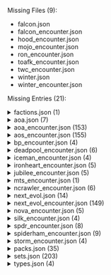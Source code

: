 Missing Files (9):
- falcon.json
- falcon_encounter.json
- hood_encounter.json
- mojo_encounter.json
- ron_encounter.json
- toafk_encounter.json
- twc_encounter.json
- winter.json
- winter_encounter.json

Missing Entries (21):
<details>
<summary>factions.json (1)</summary>

- Entry: pool (&#x27;Pool)
</details>
<details>
<summary>aoa.json (7)</summary>

- Entry: 45171a (Mission Team)
- Entry: 45171b (Mission Team)
- Entry: 45172 (Destiny)
- Entry: 45173 (Blink)
- Entry: 45174 (Morph)
- Entry: 45175 (X-Man)
- Entry: 45176 (Desperate Measures)
</details>
<details>
<summary>aoa_encounter.json (153)</summary>

- Entry: 45059 (Unus)
- Entry: 45060 (Unus)
- Entry: 45061 (Unus)
- Entry: 45062a (Hunting Gene Traitors)
- Entry: 45062b (Hunting Gene Traitors)
- Entry: 45063 (Prelate Sidearm)
- Entry: 45064 (Prelate Armor)
- Entry: 45065 (Infinite Hunter)
- Entry: 45066 (Genetic Experiments)
- Entry: 45067 (Infinite Prelate)
- Entry: 45068 (Endless Ranks)
- Entry: 45069 (Infinite Soldier)
- Entry: 45070 (Culling the Weak)
- Entry: 45071 (Gene Pool)
- Entry: 45072 (Hunted)
- Entry: 45073 (War-Weary)
- Entry: 45074 (Targeted for Extermination)
- Entry: 45075a (Pursued by the Past)
- Entry: 45075b (Pursued by the Past)
- Entry: 45076 (Dark Designs)
- Entry: 45077 (Sinister Strike)
- Entry: 45078 (Evil Alliance)
- Entry: 45079 (Nowhere is Safe)
- Entry: 45080 (Drawing Near)
- Entry: 45081a (War)
- Entry: 45081b (War)
- Entry: 45082a (Famine)
- Entry: 45082b (Famine)
- Entry: 45083a (Pestilence)
- Entry: 45083b (Pestilence)
- Entry: 45084a (Death)
- Entry: 45084b (Death)
- Entry: 45085a (The Horsemen of Apocalypse)
- Entry: 45085b (The Horsemen of Apocalypse)
- Entry: 45086 (The Ravages of War)
- Entry: 45087 (A Time of Famine)
- Entry: 45088 (Plague and Pestilence)
- Entry: 45089 (The Specter of Death)
- Entry: 45090 (Golden Horse)
- Entry: 45091 (Metal Wings)
- Entry: 45092 (Horseman of War)
- Entry: 45093 (Horseman of Famine)
- Entry: 45094 (Horseman of Pestilence)
- Entry: 45095 (Horseman of Death)
- Entry: 45096 (Rough Riders)
- Entry: 45097 (Ahab)
- Entry: 45098 (Hound)
- Entry: 45099 (Ahab&#x27;s Energy Spear)
- Entry: 45100 (Release the Hounds)
- Entry: 45101a (Apocalypse)
- Entry: 45101b (Apocalypse)
- Entry: 45102a (Apocalypse)
- Entry: 45102b (Apocalypse)
- Entry: 45103a (The Age of Apocalypse)
- Entry: 45103b (The Age of Apocalypse)
- Entry: 45104a (Heart of the Empire)
- Entry: 45104b (The Towering Citadel)
- Entry: 45105a (The Tyrant&#x27;s Throne)
- Entry: 45105b (No Longer Worthy)
- Entry: 45106 (Cyberpathy)
- Entry: 45107 (Biomorphing)
- Entry: 45108 (Molecular Control)
- Entry: 45109 (The Fittest)
- Entry: 45110 (Wolf Among Sheep)
- Entry: 45111 (The Apocalypse Solution)
- Entry: 45112 (Gauntlet)
- Entry: 45113 (Barrage)
- Entry: 45114 (Hard-Drive)
- Entry: 45115 (Tusk)
- Entry: 45116 (Psynapse)
- Entry: 45117 (The Dark Riders)
- Entry: 45118 (Dark Beast)
- Entry: 45119 (Dark Beast)
- Entry: 45120 (Dark Beast)
- Entry: 45121a (Dark Beast&#x27;s Bogus Journey)
- Entry: 45121b (Dark Beast&#x27;s Bogus Journey)
- Entry: 45122 (High-Tech Goggles)
- Entry: 45123 (Genetic Enhancement)
- Entry: 45124 (Cruel Experiment)
- Entry: 45125 (Evil Genius)
- Entry: 45126 (Time-Travel Shenanigans)
- Entry: 45127 (The Savage Land)
- Entry: 45128 (Pterosaur)
- Entry: 45129 (Velociraptor)
- Entry: 45130 (Giant Ape)
- Entry: 45131 (Land Out of Time)
- Entry: 45132 (Village Under Attack)
- Entry: 45133 (Genosha)
- Entry: 45134 (Magistrate)
- Entry: 45135 (Armored Unibike)
- Entry: 45136 (Genoshan Mech)
- Entry: 45137 (Escaped Mutant)
- Entry: 45138 (Police State)
- Entry: 45139 (Blue Area of the Moon)
- Entry: 45140 (Gladiator)
- Entry: 45141 (Oracle)
- Entry: 45142 (Manta)
- Entry: 45143 (Earthquake)
- Entry: 45144 (Warstar)
- Entry: 45145 (Imperial Guardsman)
- Entry: 45146 (Trial by Combat)
- Entry: 45147a (En Sabah Nur&#x27;s Pyramid)
- Entry: 45147b (En Sabah Nur&#x27;s Pyramid)
- Entry: 45148a (The Rise of Apocalypse)
- Entry: 45148b (The Rise of Apocalypse)
- Entry: 45149 (Staggering Strength)
- Entry: 45150 (Biomorphic Blast)
- Entry: 45151 (Technological Interface)
- Entry: 45152 (Giant-Sized Despot)
- Entry: 45153 (Source of Power)
- Entry: 45154 (Plugged In)
- Entry: 45155 (Giant Growth)
- Entry: 45156 (Celestial Armor)
- Entry: 45157 (Celestial Weapon)
- Entry: 45158 (Celestial Tech)
- Entry: 45159 (Ozymandias)
- Entry: 45160 (Scarab)
- Entry: 45161 (Clan Akkaba Zealot)
- Entry: 45162 (Tyrant Worship)
- Entry: 45163 (Ancient Ritual)
- Entry: 45164 (Agent of Apocalypse)
- Entry: 45165 (Worldwide Crisis)
- Entry: 45166a (Liberate the Seattle Core)
- Entry: 45166b (Liberate the Seattle Core)
- Entry: 45167a (Evacuate Survivors)
- Entry: 45167b (Evacuate Survivors)
- Entry: 45168a (Sabotage the Sea Wall)
- Entry: 45168b (Sabotage the Sea Wall)
- Entry: 45169a (Find Lost Mutants)
- Entry: 45169b (Find Lost Mutants)
- Entry: 45170a (Protect the Professor)
- Entry: 45170b (Protect the Professor)
- Entry: 45177 (North American Sea Wall)
- Entry: 45178 (Panicked Refugees)
- Entry: 45179a (Mister Sinister)
- Entry: 45179b (Mister Sinister)
- Entry: 45180a (The Shadow King)
- Entry: 45180b (The Shadow King)
- Entry: 45181a (Abyss)
- Entry: 45181b (Abyss)
- Entry: 45182a (Sugar Man)
- Entry: 45182b (Sugar Man)
- Entry: 45183a (Mikhail Rasputin)
- Entry: 45183b (Mikhail Rasputin)
- Entry: 45184a (Apocalypse)
- Entry: 45184b (Apocalypse)
- Entry: 45184c (Apocalypse)
- Entry: 45185a (Apocalypse)
- Entry: 45185b (Apocalypse)
- Entry: 45185c (Apocalypse)
- Entry: 45186a (Apocalypse)
- Entry: 45186b (Apocalypse)
- Entry: 45186c (Apocalypse)
</details>
<details>
<summary>aos_encounter.json (155)</summary>

- Entry: 50064 (Black Widow)
- Entry: 50065 (Black Widow)
- Entry: 50066 (Black Widow)
- Entry: 50067a (The Widow&#x27;s Web)
- Entry: 50067b (The Widow&#x27;s Web)
- Entry: 50068 (Black Widow&#x27;s Gauntlet)
- Entry: 50069 (Grappling Hook)
- Entry: 50070 (Night Vision Goggles)
- Entry: 50071 (Stun Net)
- Entry: 50072 (A.I.M. Commando)
- Entry: 50073 (A.I.M. Grunt)
- Entry: 50074 (Automated Defenses)
- Entry: 50075 (Destroy Evidence)
- Entry: 50076 (Attacrobatics)
- Entry: 50077 (Covert Ops)
- Entry: 50078 (Dance of Death)
- Entry: 50079 (Widow&#x27;s Bite)
- Entry: 50080 (A.I.M. Abductor)
- Entry: 50081 (Abduct Superhumans)
- Entry: 50082 (Nabbed!)
- Entry: 50083 (A.I.M. Scientist)
- Entry: 50084 (A.I.M. Soldier)
- Entry: 50085 (Mad Science)
- Entry: 50086a (Batroc)
- Entry: 50086b (Batroc)
- Entry: 50087a (Infiltrate A.I.M. Island Embassy)
- Entry: 50087b (Infiltrate A.I.M. Island Embassy)
- Entry: 50088a (Locate Missing Person)
- Entry: 50088b (Locate Missing Person)
- Entry: 50089a (Extract Captives)
- Entry: 50089b (Extract Captives)
- Entry: 50090a (Alert Level)
- Entry: 50090b (Alert Level)
- Entry: 50091 (Rescued Captive)
- Entry: 50092 (Heightened Reflexes)
- Entry: 50093 (Embassy Guard)
- Entry: 50094 (Embassy Patrol)
- Entry: 50095 (Commandeer Security Office)
- Entry: 50096 (Leaping Kick)
- Entry: 50097 (Security Cameras)
- Entry: 50098 (Machete)
- Entry: 50099 (Rapido)
- Entry: 50100 (Zaran)
- Entry: 50101 (Batroc&#x27;s Brigade)
- Entry: 50102 (Soldiers of Fortune)
- Entry: 50103a (M.O.D.O.K.)
- Entry: 50103b (M.O.D.O.K.)
- Entry: 50104a (Upgrading Adaptoids)
- Entry: 50104b (Upgrading Adaptoids)
- Entry: 50105a (Holding Cell)
- Entry: 50105b (Flying Inhuman)
- Entry: 50106a (Holding Cell)
- Entry: 50106b (Psionic Inhuman)
- Entry: 50107a (Holding Cell)
- Entry: 50107b (Sarah Garza)
- Entry: 50108a (Holding Cell)
- Entry: 50108b (Strong Inhuman)
- Entry: 50109 (Flying Upgrade)
- Entry: 50110 (Psionic Upgrade)
- Entry: 50111 (Sarah Garza Upgrade)
- Entry: 50112 (Strong Upgrade)
- Entry: 50113 (Adaptoid)
- Entry: 50114 (Automated Mobile Unit)
- Entry: 50115 (Focusing Crystal)
- Entry: 50116 (Nanobots)
- Entry: 50117 (Psionic Force Field)
- Entry: 50118 (Psionic Machetes)
- Entry: 50119 (Reverse Engineering)
- Entry: 50120 (A.I.M. Jailer)
- Entry: 50121 (Hostage Situation)
- Entry: 50122 (Psionic Enhancement)
- Entry: 50123 (&quot;It&#x27;s Alive!&quot;)
- Entry: 50124 (Psionic Blast)
- Entry: 50125 (Scientist Supreme)
- Entry: 50126 (Monica Rappaccini)
- Entry: 50127 (Diplomatic Immunity)
- Entry: 50128 (Diplomatic Sanctions)
- Entry: 50129a (Citizen V)
- Entry: 50129b (Citizen V)
- Entry: 50130a (Apprehending Rogue Agents)
- Entry: 50130b (Apprehending Rogue Agents)
- Entry: 50131a (Justice, Like Lightning)
- Entry: 50131b (Thunderbolt Backup)
- Entry: 50132 (Citizen V&#x27;s Sword)
- Entry: 50133 (Jolt)
- Entry: 50134 (Innocent Bystanders)
- Entry: 50135 (The Coming Storm)
- Entry: 50136 (Rumbling Thunder)
- Entry: 50137 (Down but Not Out)
- Entry: 50138 (Tap In)
- Entry: 50139 (Moonstone)
- Entry: 50140 (Rule the Skies)
- Entry: 50141 (Gravitational Pull)
- Entry: 50142 (Psychological Manipulation)
- Entry: 50143 (Songbird)
- Entry: 50144 (Solid Sound Constructs)
- Entry: 50145 (Hard Sound Bindings)
- Entry: 50146 (Sonic Bubble)
- Entry: 50147 (Hard Sound)
- Entry: 50148 (Black Widow)
- Entry: 50149 (Handspring)
- Entry: 50150 (Pride of the Red Room)
- Entry: 50151 (Pale Little Spider)
- Entry: 50152 (Radioactive Man)
- Entry: 50153 (Radiation Exposure)
- Entry: 50154 (Runaway Nuclear Reaction)
- Entry: 50155 (Power of the Atom)
- Entry: 50156 (MACH-IV)
- Entry: 50157 (Blasters)
- Entry: 50158 (Heat-Seeking Missiles)
- Entry: 50159 (Aerial Dogfight)
- Entry: 50160 (Supersonic)
- Entry: 50161 (Batroc)
- Entry: 50162 (Coup de Foudre)
- Entry: 50163 (Batroc the Leaper)
- Entry: 50164 (Parcours du Combattant)
- Entry: 50165a (Baron Zemo)
- Entry: 50165b (Baron Zemo)
- Entry: 50166a (Baron Zemo)
- Entry: 50166b (Baron Zemo)
- Entry: 50167a (Zemo&#x27;s Manipulations)
- Entry: 50167b (Zemo&#x27;s Manipulations)
- Entry: 50168a (The Accusation)
- Entry: 50168b (The Accusation)
- Entry: 50169a (Fighting Zemo)
- Entry: 50169b (Fighting Zemo)
- Entry: 50170 (Baron Zemo&#x27;s Sword)
- Entry: 50171 (Reluctant Foe)
- Entry: 50172 (S.H.I.E.L.D. Agent)
- Entry: 50173 (Divided Loyalties)
- Entry: 50174 (Undermine Support)
- Entry: 50175 (Battle of Wits)
- Entry: 50176 (Might Makes Right)
- Entry: 50177 (The Ends Justify the Means)
- Entry: 50178 (S.H.I.E.L.D. Trooper)
- Entry: 50179 (Arrest Warrant)
- Entry: 50180 (Disavowed)
- Entry: 50181a (Chief Medical Officer)
- Entry: 50181b (Medical Officer&#x27;s Aid)
- Entry: 50182a (Chief Surveillance Officer)
- Entry: 50182b (Surveillance Officer&#x27;s Aid)
- Entry: 50183a (Chief Tactical Officer)
- Entry: 50183b (Tactical Officer&#x27;s Aid)
- Entry: 50184a (A.I.M. Interference ([energy]))
- Entry: 50184b (A.I.M. Interference ([mental]))
- Entry: 50184c (A.I.M. Interference ([physical]))
- Entry: 50185 (Medical Records)
- Entry: 50186 (Wiretap)
- Entry: 50187 (Security Scanner)
- Entry: 50188 (Money)
- Entry: 50189 (Blackmail)
- Entry: 50190 (Ideology)
- Entry: 50191 (Security Clearance)
- Entry: 50192 (Travel)
- Entry: 50193 (Authority)
</details>
<details>
<summary>bp_encounter.json (4)</summary>

- Entry: 51039 (Joystick)
- Entry: 51040 (Energy Truncheon)
- Entry: 51041 (Playing for Keeps)
- Entry: 51042 (Extreme Risk)
</details>
<details>
<summary>deadpool_encounter.json (6)</summary>

- Entry: 44037 (Crisis of Infinite Deadpools)
- Entry: 44038 (Dreadpool)
- Entry: 44039 (Dreadful Deeds)
- Entry: 44040 (Anti-Regeneration Ray)
- Entry: 44041 (&#x27;Pool-ized)
- Entry: 44042 (Metacidal Tendencies)
</details>
<details>
<summary>iceman_encounter.json (4)</summary>

- Entry: 46029 (Sauron)
- Entry: 46030 (Sauron Lives!)
- Entry: 46031 (Life Drain)
- Entry: 46032 (The Eye of Sauron)
</details>
<details>
<summary>ironheart_encounter.json (5)</summary>

- Entry: 29036 (Feedback Loop)
- Entry: 29037 (Zzzax)
- Entry: 29038 (Haywire)
- Entry: 29039 (Air Static)
- Entry: 29040 (Zzzap!)
</details>
<details>
<summary>jubilee_encounter.json (5)</summary>

- Entry: 47030 (Arcade)
- Entry: 47031 (Welcome to Murderworld)
- Entry: 47032 (Arcade&#x27;s Funhouse)
- Entry: 47033 (Hall of Mirrors)
- Entry: 47034 (Elaborate Trap)
</details>
<details>
<summary>mts_encounter.json (1)</summary>

- Entry: 21100b (Avengers Tower)
</details>
<details>
<summary>ncrawler_encounter.json (6)</summary>

- Entry: 48033 (The Crazy Gang)
- Entry: 48034 (Queen of Hearts)
- Entry: 48035 (Jester)
- Entry: 48036 (Executioner)
- Entry: 48037 (Tweedledope)
- Entry: 48038 (&quot;Off with His Head!&quot;)
</details>
<details>
<summary>next_evol.json (14)</summary>

- Entry: 40190a (Assemble the Team)
- Entry: 40190b (Team Assembled)
- Entry: 40191a (Establish Safehouse)
- Entry: 40191b (Safehouse Established)
- Entry: 40192a (Gear Up)
- Entry: 40192b (Geared Up)
- Entry: 40193a (Mission Prep)
- Entry: 40193b (Mission Prepped)
- Entry: 40194a (Practice Maneuvers)
- Entry: 40194b (Practiced Maneuvers)
- Entry: 40195a (Prepare Defenses)
- Entry: 40195b (Prepared Defenses)
- Entry: 40196 (Pouches)
- Entry: 40197 (Safehouse)
</details>
<details>
<summary>next_evol_encounter.json (149)</summary>

- Entry: 40070a (Arclight)
- Entry: 40070b (Arclight)
- Entry: 40071a (Blockbuster)
- Entry: 40071b (Blockbuster)
- Entry: 40072a (Chimera)
- Entry: 40072b (Chimera)
- Entry: 40073a (Greycrow)
- Entry: 40073b (Greycrow)
- Entry: 40074a (Harpoon)
- Entry: 40074b (Harpoon)
- Entry: 40075a (Riptide)
- Entry: 40075b (Riptide)
- Entry: 40076a (Vertigo)
- Entry: 40076b (Vertigo)
- Entry: 40077a (Knock, Knock)
- Entry: 40077b (Knock, Knock)
- Entry: 40078a (Mutant Massacre)
- Entry: 40078b (Mutant Massacre)
- Entry: 40079 (Morlock)
- Entry: 40080 (Hide!)
- Entry: 40081a (Routed)
- Entry: 40081b (Routed)
- Entry: 40082 (Bolstered by Wrath)
- Entry: 40083 (Pushed to the Limit)
- Entry: 40084 (By Any Means)
- Entry: 40085 (In the Midst of Chaos)
- Entry: 40086 (Maraudin&#x27; Ain&#x27;t Easy)
- Entry: 40087 (Territorial Control)
- Entry: 40088 (Back in Action)
- Entry: 40089 (Seek the Weak)
- Entry: 40090 (Heavy Armament)
- Entry: 40091 (Titanium Exoskeleton)
- Entry: 40092 (Inhibitor Collar)
- Entry: 40093 (The Senator&#x27;s Support)
- Entry: 40094 (Arclight)
- Entry: 40095 (Blockbuster)
- Entry: 40096 (Chimera)
- Entry: 40097 (Greycrow)
- Entry: 40098 (Harpoon)
- Entry: 40099 (Riptide)
- Entry: 40100 (Vertigo)
- Entry: 40101 (Mutant Slayers)
- Entry: 40102 (Bound by Business)
- Entry: 40103a (Gotta Get Away)
- Entry: 40103b (Gotta Get Away)
- Entry: 40104a (Escaping with Hope)
- Entry: 40104b (Escaping with Hope)
- Entry: 40105a (Hope&#x27;s Captor)
- Entry: 40105b (Hope&#x27;s Captor)
- Entry: 40106 (Hidden in the Clutter)
- Entry: 40107 (Favored Weapon)
- Entry: 40108 (Bushwhack)
- Entry: 40109 (Pure Force)
- Entry: 40110 (Dizzying Deeds)
- Entry: 40111 (Tag Team)
- Entry: 40112 (Gorgeous George)
- Entry: 40113 (Hairbag)
- Entry: 40114 (Ramrod)
- Entry: 40115 (Ruckus)
- Entry: 40116 (Slab)
- Entry: 40117 (Get Nasty)
- Entry: 40118 (Juggernaut)
- Entry: 40119 (Juggernaut)
- Entry: 40120 (Juggernaut)
- Entry: 40121a (The Unstoppable Juggernaut)
- Entry: 40121b (The Unstoppable Juggernaut)
- Entry: 40122a (Juggernaut&#x27;s Helmet)
- Entry: 40122b (Juggernaut Exposed)
- Entry: 40123 (Head of Steam)
- Entry: 40124 (Building Momentum)
- Entry: 40125 (Breakthrough)
- Entry: 40126 (Flatten)
- Entry: 40127 (Ground Pound)
- Entry: 40128 (Trample)
- Entry: 40129 (Cyttorak&#x27;s Exemplar)
- Entry: 40130 (Hope Summers)
- Entry: 40131 (Captive Hope)
- Entry: 40132 (Black Tom Cassidy)
- Entry: 40133 (Creeping Willow)
- Entry: 40134 (Making Green)
- Entry: 40135 (A Sound Thrashing)
- Entry: 40136 (Mister Sinister)
- Entry: 40137 (Mister Sinister)
- Entry: 40138 (Mister Sinister)
- Entry: 40139a (Sinister Intent)
- Entry: 40139b (Sinister Intent)
- Entry: 40140a (Taking Off)
- Entry: 40140b (Taking Off)
- Entry: 40141a (Bulking Up)
- Entry: 40141b (Bulking Up)
- Entry: 40142a (Focusing In)
- Entry: 40142b (Focusing In)
- Entry: 40143a (Sinister Ends)
- Entry: 40143b (Sinister Ends)
- Entry: 40144 (Sinister Disguise)
- Entry: 40145 (Sinister Soldier)
- Entry: 40146 (Teleported Away)
- Entry: 40147 (Genetic Mastery)
- Entry: 40148 (Molecular Control)
- Entry: 40149 (Sinister Schemes)
- Entry: 40150 (Sinister Strike)
- Entry: 40151 (Flight)
- Entry: 40152 (Aerial Bombardment)
- Entry: 40153 (Out of Reach)
- Entry: 40154 (High Ground)
- Entry: 40155 (Super Strength)
- Entry: 40156 (Impervious)
- Entry: 40157 (Thrown Object)
- Entry: 40158 (&quot;I&#x27;ll Take That&quot;)
- Entry: 40159 (Telepathy)
- Entry: 40160 (Manufactured Drama)
- Entry: 40161 (Sowing Discord)
- Entry: 40162 (One Step Ahead)
- Entry: 40163 (Stryfe)
- Entry: 40164 (Stryfe)
- Entry: 40165 (Stryfe)
- Entry: 40166a (Uncontrollable Power)
- Entry: 40166b (Uncontrollable Power)
- Entry: 40167a (Left to Your Fate)
- Entry: 40167b (Left to Your Fate)
- Entry: 40168a (Stryfe&#x27;s Grasp)
- Entry: 40168b (Living Bomb)
- Entry: 40169 (Mental Transferal)
- Entry: 40170 (Mind Alteration)
- Entry: 40171 (Mind Trap)
- Entry: 40172 (Psionic Amnesia)
- Entry: 40173 (Psychic Inertia)
- Entry: 40174 (Zero)
- Entry: 40175 (Cerebral Erasure)
- Entry: 40176 (Telepathic Camouflage)
- Entry: 40177 (Psionic Surge)
- Entry: 40178 (Psychic Override)
- Entry: 40179 (Telekinetic Wave)
- Entry: 40180 (Strobe)
- Entry: 40181 (Tempo)
- Entry: 40182 (Thumbelina)
- Entry: 40183 (Wildside)
- Entry: 40184 (Extreme Measures)
- Entry: 40185 (Dragoness)
- Entry: 40186 (Forearm)
- Entry: 40187 (Reaper)
- Entry: 40188 (Samurai)
- Entry: 40189 (Mutant Insurrection)
- Entry: 40198 (Lady Mastermind)
- Entry: 40199 (Malice)
- Entry: 40200 (Scrambler)
- Entry: 40201 (Vanisher)
- Entry: 40202 (Under Pressure)
- Entry: 40203 (Overburdened)
</details>
<details>
<summary>nova_encounter.json (5)</summary>

- Entry: 28028 (Armored Assault)
- Entry: 28029 (Armadillo)
- Entry: 28030 (Rollin&#x27;, Rollin&#x27;)
- Entry: 28031 (Tough and Tumble)
- Entry: 28032 (Tough It Out)
</details>
<details>
<summary>silk_encounter.json (4)</summary>

- Entry: 52035 (Atlas)
- Entry: 52036 (Grow Invulnerable)
- Entry: 52037 (Growing Strong)
- Entry: 52038 (Titanic Proportions)
</details>
<details>
<summary>spdr_encounter.json (8)</summary>

- Entry: 31030 (Grand Larceny)
- Entry: 31031 (Bombshell)
- Entry: 31032 (Electro)
- Entry: 31033 (Hobgoblin)
- Entry: 31034 (Iron Spider)
- Entry: 31035 (Sandman)
- Entry: 31036 (Spot)
- Entry: 31037 (Surge in Crime)
</details>
<details>
<summary>spiderham_encounter.json (9)</summary>

- Entry: 30030 (Hunting the Spider-Totems)
- Entry: 30031 (Bora)
- Entry: 30032 (Brix)
- Entry: 30033 (Daemos)
- Entry: 30034 (Jennix)
- Entry: 30035 (Karn)
- Entry: 30036 (Morlun)
- Entry: 30037 (Solus)
- Entry: 30038 (Verna)
</details>
<details>
<summary>storm_encounter.json (4)</summary>

- Entry: 36036 (The Shadow King)
- Entry: 36037 (Ruler of the Astral Plane)
- Entry: 36038 (Possessed)
- Entry: 36039 (Astral Attack)
</details>
<details>
<summary>packs.json (35)</summary>

- Entry: stld (Star-Lord)
- Entry: gam (Gamora)
- Entry: drax (Drax)
- Entry: nebu (Nebula)
- Entry: warm (War Machine)
- Entry: hood (The Hood)
- Entry: valk (Valkyrie)
- Entry: sm (Sinister Motives)
- Entry: nova (Nova)
- Entry: ironheart (Ironheart)
- Entry: spiderham (Spider-Ham)
- Entry: spdr (SP//dr)
- Entry: mut_gen (Mutant Genesis)
- Entry: cyclops (Cyclops)
- Entry: phoenix (Phoenix)
- Entry: wolv (Wolverine)
- Entry: storm (Storm)
- Entry: gambit (Gambit)
- Entry: rogue (Rogue)
- Entry: mojo (Mojo Mania)
- Entry: next_evol (NeXt Evolution)
- Entry: psylocke (Psylocke)
- Entry: angel (Angel)
- Entry: x23 (X-23)
- Entry: deadpool (Deadpool)
- Entry: aoa (Age of Apocalypse)
- Entry: iceman (Iceman)
- Entry: jubilee (Jubilee)
- Entry: ncrawler (Nightcrawler)
- Entry: magneto (Magneto)
- Entry: aos (Agents of S.H.I.E.L.D.)
- Entry: bp (Black Panther)
- Entry: silk (Silk)
- Entry: falcon (Falcon)
- Entry: winter (Winter Soldier)
</details>
<details>
<summary>sets.json (203)</summary>

- Entry: infiltrate_the_museum (Infiltrate the Museum)
- Entry: escape_the_museum (Escape the Museum)
- Entry: nebu (Nebula)
- Entry: nebu_nemesis (Nebula Nemesis)
- Entry: warm (War Machine)
- Entry: warm_nemesis (War Machine Nemesis)
- Entry: the_hood (The Hood)
- Entry: beasty_boys (Beasty Boys)
- Entry: brothers_grimm (Brothers Grimm)
- Entry: crossfire_crew (Crossfire&#x27;s Crew)
- Entry: mister_hyde (Mister Hyde)
- Entry: ransacked_armory (Ransacked Armory)
- Entry: state_of_emergency (State of Emergency)
- Entry: streets_of_mayhem (Streets of Mayhem)
- Entry: sinister_syndicate (Sinister Syndicate)
- Entry: wrecking_crew_modular (Wrecking Crew)
- Entry: standard_ii (Standard II)
- Entry: expert_ii (Expert II)
- Entry: valk (Valkyrie)
- Entry: valk_nemesis (Valkyrie Nemesis)
- Entry: ghost_spider (Ghost-Spider)
- Entry: ghost_spider_nemesis (Ghost-Spider Nemesis)
- Entry: spider_man_morales (Spider-Man - Miles Morales)
- Entry: spider_man_morales_nemesis (Spider-Man - Morales Nemesis)
- Entry: sandman (Sandman)
- Entry: venom (Venom)
- Entry: mysterio (Mysterio)
- Entry: sinister_six (The Sinister Six)
- Entry: venom_goblin (Venom Goblin)
- Entry: city_in_chaos (City in Chaos)
- Entry: down_to_earth (Down to Earth)
- Entry: goblin_gear (Goblin Gear)
- Entry: guerrilla_tactics (Guerrilla Tactics)
- Entry: osborn_tech (Osborn Tech)
- Entry: personal_nightmare (Personal Nightmare)
- Entry: sinister_assault (Sinister Assault)
- Entry: symbiotic_strength (Symbiotic Strength)
- Entry: whispers_of_paranoia (Whispers of Paranoia)
- Entry: bad_publicity (Bad Publicity)
- Entry: community_service (Community Service)
- Entry: snitches_get_stitches (Snitches get Stitches)
- Entry: shield_tech (Shield Tech)
- Entry: nova (Nova)
- Entry: nova_nemesis (Nova Nemesis)
- Entry: armadillo (Armadillo)
- Entry: ironheart (Ironheart)
- Entry: ironheart_nemesis (Ironheart Nemesis)
- Entry: zzzax (Zzzax)
- Entry: spiderham (Spider-Ham)
- Entry: spiderham_nemesis (Spider-Ham Nemesis)
- Entry: inheritors (The Inheritors)
- Entry: spdr (SP//dr)
- Entry: spdr_nemesis (SP//dr Nemesis)
- Entry: ironspider_sinister (Iron Spider&#x27;s Sinister Six)
- Entry: colossus (Colossus)
- Entry: colossus_nemesis (Colossus Nemesis)
- Entry: shadowcat (Shadowcat)
- Entry: shadowcat_nemesis (Shadowcat Nemesis)
- Entry: sabretooth (Sabretooth)
- Entry: project_wideawake (Project Wideawake)
- Entry: master_mold (Master Mold)
- Entry: mansion_attack (Mansion Attack)
- Entry: magneto_villain (Magneto)
- Entry: brotherhood (Brotherhood)
- Entry: mystique (Mystique)
- Entry: zero_tolerance (Zero Tolerance)
- Entry: sentinels (Sentinels)
- Entry: acolytes (Acolytes)
- Entry: future_past (Future Past)
- Entry: mut_gen_campaign (Mutant Genesis Campaign)
- Entry: brawler (Brawler)
- Entry: commander (Commander)
- Entry: defender (Defender)
- Entry: peacekeeper (Peacekeeper)
- Entry: cyclops (Cyclops)
- Entry: cyclops_nemesis (Cyclops Nemesis)
- Entry: phoenix (Phoenix)
- Entry: phoenix_nemesis (Phoenix Nemesis)
- Entry: wolverine (Wolverine)
- Entry: wolverine_nemesis (Wolverine Nemesis)
- Entry: deathstrike (Deathstrike)
- Entry: storm (Storm)
- Entry: weather (Weather)
- Entry: storm_nemesis (Storm Nemesis)
- Entry: shadow_king (Shadow King)
- Entry: magog (Magog)
- Entry: spiral (Spiral)
- Entry: mojo (Mojo)
- Entry: crime (Crime)
- Entry: fantasy (Fantasy)
- Entry: horror (Horror)
- Entry: sci-fi (Sci-Fi)
- Entry: sitcom (Sitcom)
- Entry: western (Western)
- Entry: longshot (Longshot)
- Entry: gambit (Gambit)
- Entry: gambit_nemesis (Gambit Nemesis)
- Entry: exodus (Exodus)
- Entry: rogue (Rogue)
- Entry: rogue_nemesis (Rogue Nemesis)
- Entry: reavers (Reavers)
- Entry: cable (Cable)
- Entry: cable_nemesis (Cable Nemesis)
- Entry: domino (Domino)
- Entry: domino_nemesis (Domino Nemesis)
- Entry: marauders (Marauders)
- Entry: morlock_siege (Morlock Siege)
- Entry: military_grade (Military Grade)
- Entry: mutant_slayers (Mutant Slayers)
- Entry: on_the_run (On the Run)
- Entry: nasty_boys (Nasty Boys)
- Entry: juggernaut (Juggernaut)
- Entry: hope_summers (Hope Summers)
- Entry: black_tom_cassidy (Black Tom Cassidy)
- Entry: mister_sinister (Mister Sinister)
- Entry: flight (Flight)
- Entry: super_strength (Super Strength)
- Entry: telepathy (Telepathy)
- Entry: stryfe (Stryfe)
- Entry: extreme_measures (Extreme Measures)
- Entry: mutant_insurrection (Mutant Insurrection)
- Entry: next_evol_campaign (Next Evolution Campaign)
- Entry: psylocke (Psylocke)
- Entry: psylocke_nemesis (Psylocke Nemesis)
- Entry: angel (Angel)
- Entry: angel_nemesis (Angel Nemesis)
- Entry: x23 (X-23)
- Entry: x23_nemesis (X-23 Nemesis)
- Entry: deadpool (Deadpool)
- Entry: deadpool_nemesis (Deadpool Nemesis)
- Entry: dreadpool (Dreadpool)
- Entry: bishop (Bishop)
- Entry: bishop_nemesis (Bishop Nemesis)
- Entry: magik (Magik)
- Entry: magik_nemesis (Magik Nemesis)
- Entry: unus (Unus)
- Entry: infinites (Infinites)
- Entry: dystopian_nightmare (Dystopian Nightmare)
- Entry: standard_iii (Standard III)
- Entry: four_horsemen (Four Horsemen)
- Entry: hounds (Hounds)
- Entry: apocalypse (Apocalypse)
- Entry: dark_riders (Dark Riders)
- Entry: dark_beast (Dark Beast)
- Entry: savage_land (Savage Land)
- Entry: genosha (Genosha)
- Entry: blue_moon (Blue Moon)
- Entry: en_sabah_nur (En Sabah Nur)
- Entry: celestial_tech (Celestial Tech)
- Entry: clan_akkaba (Clan Akkaba)
- Entry: age_of_apocalypse (Age of Apocalypse)
- Entry: aoa_mission (Mission)
- Entry: aoa_basic_campaign (Campaign)
- Entry: aoa_campaign (Campaign)
- Entry: overseer (Overseer)
- Entry: prelates (Prelates)
- Entry: iceman (Iceman)
- Entry: frostbite (Frostbite)
- Entry: iceman_nemesis (Iceman Nemesis)
- Entry: sauron (Sauron)
- Entry: jubilee (Jubilee)
- Entry: jubilee_nemesis (Jubilee Nemesis)
- Entry: arcade (Arcade)
- Entry: nightcrawler (Nightcrawler)
- Entry: nightcrawler_nemesis (Nightcrawler Nemesis)
- Entry: crazy_gang (Crazy Gang)
- Entry: magneto (Magneto)
- Entry: magneto_nemesis (Magneto Nemesis)
- Entry: hellfire (Hellfire)
- Entry: maria_hill (Maria Hill)
- Entry: maria_hill_nemesis (Maria Hill Nemesis)
- Entry: nick_fury (Nick Fury)
- Entry: nick_fury_nemesis (Nick Fury Nemesis)
- Entry: black_widow_villain (Black Widow)
- Entry: a.i.m._abduction (A.I.M. Abduction)
- Entry: a.i.m._science (A.I.M. Science)
- Entry: batroc (Batroc)
- Entry: batrocs_brigade (Batroc&#x27;s Brigade)
- Entry: m.o.d.o.k. (M.O.D.O.K)
- Entry: scientist_supreme (Scientist Supreme)
- Entry: thunderbolts (Thunderbolts)
- Entry: gravitational_pull (Gravitational Pull)
- Entry: hard_sound (Hard Sound)
- Entry: pale_little_spider (Pale Little Spider)
- Entry: power_of_the_atom (Power of the Atom)
- Entry: supersonic (Supersonic)
- Entry: the_leaper (The Leaper)
- Entry: baron_zemo (Baron Zemo)
- Entry: s.h.i.e.l.d. (S.H.I.E.L.D.)
- Entry: s.h.i.e.l.d._executive_board (S.H.I.E.L.D. Executive Board)
- Entry: executive_board_evidence (Executive Board Evidence)
- Entry: silk (Silk)
- Entry: silk_nemesis (Silk Nemesis)
- Entry: growing_strong (Growing Strong)
- Entry: black_panther_shuri (Black Panther (Shuri))
- Entry: black_panther_shuri_nemesis (Black Panther (Shuri) Nemesis)
- Entry: extreme_risk (Extreme Risk)
- Entry: falcon (Falcon)
- Entry: falcon_nemesis (Falcon Nemesis)
- Entry: techno (Techno)
- Entry: winter_soldier (Winter Soldier)
- Entry: winter_soldier_nemesis (Winter Soldier Nemesis)
- Entry: whiteout (Whiteout)
</details>
<details>
<summary>types.json (4)</summary>

- Entry: player_side_scheme (Player Side Scheme)
- Entry: evidence_means (Evidence - Means)
- Entry: evidence_motive (Evidence - Motive)
- Entry: evidence_opportunity (Evidence - Opportunity)
</details>
